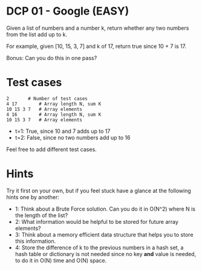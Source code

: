 # DCP 01 - Google (EASY)

Given a list of numbers and a number k, return whether any two numbers from the list add up to k.  

For example, given [10, 15, 3, 7] and k of 17, return true since 10 + 7 is 17.  

Bonus: Can you do this in one pass?  

# Test cases

```
2		# Number of test cases  
4 17		# Array length N, sum K  
10 15 3 7	# Array elements  
4 16		# Array length N, sum K  
10 15 3 7	# Array elements  
```

* t=1: True, since 10 and 7 adds up to 17
* t=2: False, since no two numbers add up to 16

Feel free to add different test cases. 

# Hints

Try it first on your own, but if you feel stuck have a glance at the following hints one by another:

* 1: Think about a Brute Force solution. Can you do it in O(N^2) where N is the length of the list?  
* 2: What information would be helpful to be stored for future array elements?
* 3: Think about a memory efficient data structure that helps you to store this information.
* 4: Store the difference of k to the previous numbers in a hash set, a hash table or dictionary is not needed since no key **and** value is needed, to do it in O(N) time and O(N) space.